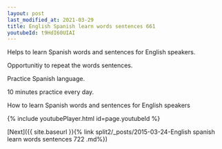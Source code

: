 ```yaml
---
layout: post
last_modified_at: 2021-03-29
title: English Spanish learn words sentences 661 
youtubeId: t9HdI60UIAI
---
```

 
 
Helps to learn Spanish words and sentences for English speakers.

Opportunitiy to repeat the words sentences. 

Practice Spanish language. 
 
10 minutes practice every day. 
 
How to learn Spanish words and sentences for English speakers 
 
{% include youtubePlayer.html id=page.youtubeId %}
 
 
[Next]({{ site.baseurl }}{% link  split2/_posts/2015-03-24-English spanish learn words sentences 722 .md%})
 
